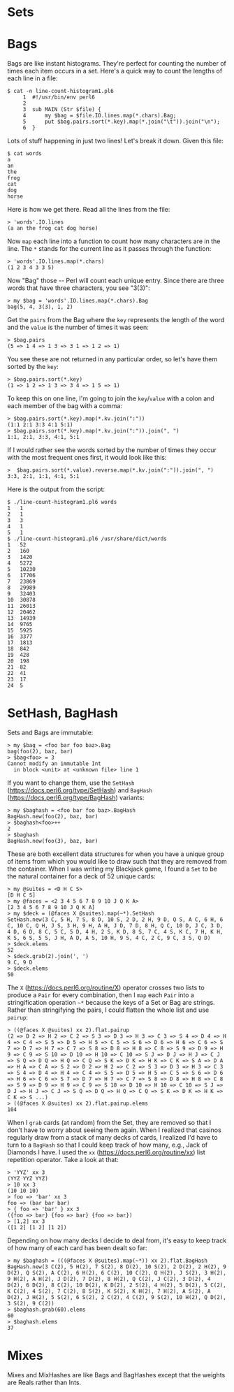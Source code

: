 # Sets



# Bags

Bags are like instant histograms.  They're perfect for counting the number of times each item occurs in a set.  Here's a quick way to count the lengths of each line in a file:

```
$ cat -n line-count-histogram1.pl6
     1	#!/usr/bin/env perl6
     2
     3	sub MAIN (Str $file) {
     4	    my $bag = $file.IO.lines.map(*.chars).Bag;
     5	    put $bag.pairs.sort(*.key).map(*.join("\t")).join("\n");
     6	}
```

Lots of stuff happening in just two lines!  Let's break it down.  Given this file:

```
$ cat words
a
an
the
frog
cat
dog
horse
```

Here is how we get there.  Read all the lines from the file:

```
> 'words'.IO.lines
(a an the frog cat dog horse)
```

Now ```map``` each line into a function to count how many characters are in the line.  The ```*``` stands for the current line as it passes through the function:

```
> 'words'.IO.lines.map(*.chars)
(1 2 3 4 3 3 5)
```

Now "Bag" those -- Perl will count each unique entry.  Since there are three words that have three characters, you see "3(3)":

```
> my $bag = 'words'.IO.lines.map(*.chars).Bag
bag(5, 4, 3(3), 1, 2)
```

Get the ```pairs``` from the Bag where the ```key``` represents the length of the word and the ```value``` is the number of times it was seen:

```
> $bag.pairs
(5 => 1 4 => 1 3 => 3 1 => 1 2 => 1)
```

You see these are not returned in any particular order, so let's have them sorted by the ```key```:

```
> $bag.pairs.sort(*.key)
(1 => 1 2 => 1 3 => 3 4 => 1 5 => 1)
```

To keep this on one line, I'm going to join the ```key```/```value``` with a colon and each member of the bag with a comma:

```
> $bag.pairs.sort(*.key).map(*.kv.join(":"))
(1:1 2:1 3:3 4:1 5:1)
> $bag.pairs.sort(*.key).map(*.kv.join(":")).join(", ")
1:1, 2:1, 3:3, 4:1, 5:1
```

If I would rather see the words sorted by the number of times they occur with the most frequent ones first, it would look like this:

```
>  $bag.pairs.sort(*.value).reverse.map(*.kv.join(":")).join(", ")
3:3, 2:1, 1:1, 4:1, 5:1
```

Here is the output from the script:

```
$ ./line-count-histogram1.pl6 words
1	1
2	1
3	3
4	1
5	1
$ ./line-count-histogram1.pl6 /usr/share/dict/words
1	52
2	160
3	1420
4	5272
5	10230
6	17706
7	23869
8	29989
9	32403
10	30878
11	26013
12	20462
13	14939
14	9765
15	5925
16	3377
17	1813
18	842
19	428
20	198
21	82
22	41
23	17
24	5
```

# SetHash, BagHash

Sets and Bags are immutable:

```
> my $bag = <foo bar foo baz>.Bag
bag(foo(2), baz, bar)
> $bag<foo> = 3
Cannot modify an immutable Int
  in block <unit> at <unknown file> line 1
```

If you want to change them, use the ```SetHash``` (https://docs.perl6.org/type/SetHash) and ```BagHash``` (https://docs.perl6.org/type/BagHash) variants:

```
> my $baghash = <foo bar foo baz>.BagHash
BagHash.new(foo(2), baz, bar)
> $baghash<foo>++
2
> $baghash
BagHash.new(foo(3), baz, bar)
```

These are both excellent data structures for when you have a unique group of items from which you would like to draw such that they are removed from the container.  When I was writing my Blackjack game, I found a ```Set``` to be the natural container for a deck of 52 unique cards:

```
> my @suites = <D H C S>
[D H C S]
> my @faces = <2 3 4 5 6 7 8 9 10 J Q K A>
[2 3 4 5 6 7 8 9 10 J Q K A]
> my $deck = (@faces X @suites).map(~*).SetHash
SetHash.new(3 C, 5 H, 7 S, 8 D, 10 S, 2 D, 2 H, 9 D, Q S, A C, 6 H, 6 C, 10 C, Q H, J S, 3 H, 9 H, A H, J D, 7 D, 8 H, Q C, 10 D, J C, 3 D, 4 D, 6 D, 8 C, 5 C, 5 D, 4 H, 2 S, K D, 8 S, 7 C, 4 S, K C, 7 H, K H, K S, 6 S, 5 S, J H, A D, A S, 10 H, 9 S, 4 C, 2 C, 9 C, 3 S, Q D)
> $deck.elems
52
> $deck.grab(2).join(', ')
9 C, 9 D
> $deck.elems
50
```

The ```X``` (https://docs.perl6.org/routine/X) operator crosses two lists to produce a ```Pair``` for every combination, then I ```map``` each ```Pair``` into a stringification operation ```~*``` because the keys of a Set or Bag are strings.  Rather than stringifying the pairs, I could flatten the whole list and use ```pairup```:

```
> ((@faces X @suites) xx 2).flat.pairup
(2 => D 2 => H 2 => C 2 => S 3 => D 3 => H 3 => C 3 => S 4 => D 4 => H 4 => C 4 => S 5 => D 5 => H 5 => C 5 => S 6 => D 6 => H 6 => C 6 => S 7 => D 7 => H 7 => C 7 => S 8 => D 8 => H 8 => C 8 => S 9 => D 9 => H 9 => C 9 => S 10 => D 10 => H 10 => C 10 => S J => D J => H J => C J => S Q => D Q => H Q => C Q => S K => D K => H K => C K => S A => D A => H A => C A => S 2 => D 2 => H 2 => C 2 => S 3 => D 3 => H 3 => C 3 => S 4 => D 4 => H 4 => C 4 => S 5 => D 5 => H 5 => C 5 => S 6 => D 6 => H 6 => C 6 => S 7 => D 7 => H 7 => C 7 => S 8 => D 8 => H 8 => C 8 => S 9 => D 9 => H 9 => C 9 => S 10 => D 10 => H 10 => C 10 => S J => D J => H J => C J => S Q => D Q => H Q => C Q => S K => D K => H K => C K => S ...)
> ((@faces X @suites) xx 2).flat.pairup.elems
104
```

When I ```grab``` cards (at random) from the Set, they are removed so that I don't have to worry about seeing them again.  When I realized that casinos regularly draw from a stack of many decks of cards, I realized I'd have to turn to a ```BagHash``` so that I could keep track of how many, e.g., Jack of Diamonds I have.  I used the ```xx``` (https://docs.perl6.org/routine/xx) list repetition operator.  Take a look at that:

```
> 'YYZ' xx 3
(YYZ YYZ YYZ)
> 10 xx 3
(10 10 10)
> foo => 'bar' xx 3
foo => (bar bar bar)
> { foo => 'bar' } xx 3
({foo => bar} {foo => bar} {foo => bar})
> [1,2] xx 3
([1 2] [1 2] [1 2])
```

Depending on how many decks I decide to deal from, it's easy to keep track of how many of each card has been dealt so far:

```
> my $baghash = (((@faces X @suites).map(~*)) xx 2).flat.BagHash
BagHash.new(3 C(2), 5 H(2), 7 S(2), 8 D(2), 10 S(2), 2 D(2), 2 H(2), 9 D(2), Q S(2), A C(2), 6 H(2), 6 C(2), 10 C(2), Q H(2), J S(2), 3 H(2), 9 H(2), A H(2), J D(2), 7 D(2), 8 H(2), Q C(2), J C(2), 3 D(2), 4 D(2), 6 D(2), 8 C(2), 10 D(2), K D(2), 2 S(2), 4 H(2), 5 D(2), 5 C(2), K C(2), 4 S(2), 7 C(2), 8 S(2), K S(2), K H(2), 7 H(2), A S(2), A D(2), J H(2), 5 S(2), 6 S(2), 2 C(2), 4 C(2), 9 S(2), 10 H(2), Q D(2), 3 S(2), 9 C(2))
> $baghash.grab(60).elems
60
> $baghash.elems
37
```

# Mixes

Mixes and MixHashes are like Bags and BagHashes except that the weights are Reals rather than Ints.


